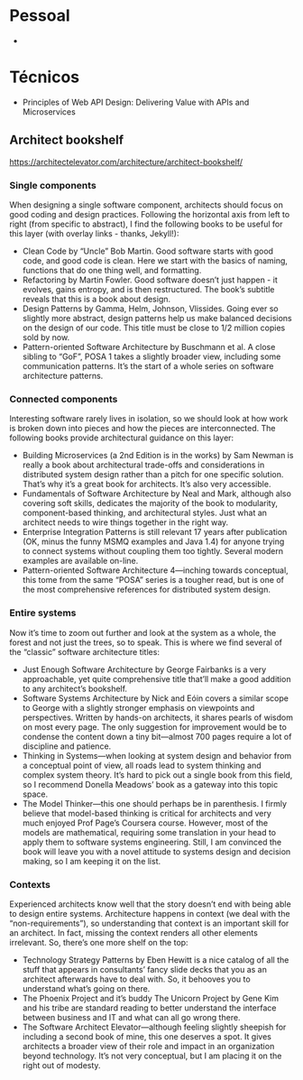 # Pessoal
- 

# Técnicos

- Principles of Web API Design: Delivering Value with APIs and Microservices

## Architect bookshelf
https://architectelevator.com/architecture/architect-bookshelf/

### Single components
When designing a single software component, architects should focus on good coding and design practices. Following the horizontal axis from left to right (from specific to abstract), I find the following books to be useful for this layer (with overlay links - thanks, Jekyll!):

- Clean Code by “Uncle” Bob Martin. Good software starts with good code, and good code is clean. Here we start with the basics of naming, functions that do one thing well, and formatting.
- Refactoring by Martin Fowler. Good software doesn’t just happen - it evolves, gains entropy, and is then restructured. The book’s subtitle reveals that this is a book about design.
- Design Patterns by Gamma, Helm, Johnson, Vlissides. Going ever so slightly more abstract, design patterns help us make balanced decisions on the design of our code. This title must be close to 1/2 million copies sold by now.
- Pattern-oriented Software Architecture by Buschmann et al. A close sibling to “GoF”, POSA 1 takes a slightly broader view, including some communication patterns. It’s the start of a whole series on software architecture patterns.
### Connected components
Interesting software rarely lives in isolation, so we should look at how work is broken down into pieces and how the pieces are interconnected. The following books provide architectural guidance on this layer:

- Building Microservices (a 2nd Edition is in the works) by Sam Newman is really a book about architectural trade-offs and considerations in distributed system design rather than a pitch for one specific solution. That’s why it’s a great book for architects. It’s also very accessible.
- Fundamentals of Software Architecture by Neal and Mark, although also covering soft skills, dedicates the majority of the book to modularity, component-based thinking, and architectural styles. Just what an architect needs to wire things together in the right way.
- Enterprise Integration Patterns is still relevant 17 years after publication (OK, minus the funny MSMQ examples and Java 1.4) for anyone trying to connect systems without coupling them too tightly. Several modern examples are available on-line.
- Pattern-oriented Software Architecture 4—inching towards conceptual, this tome from the same “POSA” series is a tougher read, but is one of the most comprehensive references for distributed system design.
### Entire systems
Now it’s time to zoom out further and look at the system as a whole, the forest and not just the trees, so to speak. This is where we find several of the “classic” software architecture titles:
- Just Enough Software Architecture by George Fairbanks is a very approachable, yet quite comprehensive title that’ll make a good addition to any architect’s bookshelf.
- Software Systems Architecture by Nick and Eóin covers a similar scope to George with a slightly stronger emphasis on viewpoints and perspectives. Written by hands-on architects, it shares pearls of wisdom on most every page. The only suggestion for improvement would be to condense the content down a tiny bit—almost 700 pages require a lot of discipline and patience.
- Thinking in Systems—when looking at system design and behavior from a conceptual point of view, all roads lead to system thinking and complex system theory. It’s hard to pick out a single book from this field, so I recommend Donella Meadows’ book as a gateway into this topic space.
- The Model Thinker—this one should perhaps be in parenthesis. I firmly believe that model-based thinking is critical for architects and very much enjoyed Prof Page’s Coursera course. However, most of the models are mathematical, requiring some translation in your head to apply them to software systems engineering. Still, I am convinced the book will leave you with a novel attitude to systems design and decision making, so I am keeping it on the list.
### Contexts
Experienced architects know well that the story doesn’t end with being able to design entire systems. Architecture happens in context (we deal with the “non-requirements”), so understanding that context is an important skill for an architect. In fact, missing the context renders all other elements irrelevant. So, there’s one more shelf on the top:
- Technology Strategy Patterns by Eben Hewitt is a nice catalog of all the stuff that appears in consultants’ fancy slide decks that you as an architect afterwards have to deal with. So, it behooves you to understand what’s going on there.
- The Phoenix Project and it’s buddy The Unicorn Project by Gene Kim and his tribe are standard reading to better understand the interface between business and IT and what can all go wrong there.
- The Software Architect Elevator—although feeling slightly sheepish for including a second book of mine, this one deserves a spot. It gives architects a broader view of their role and impact in an organization beyond technology. It’s not very conceptual, but I am placing it on the right out of modesty.